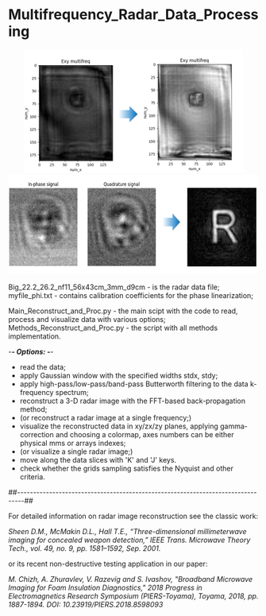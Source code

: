 # Multifrequency_Radar_Data_Processing

<p align="center">
<img src = "https://github.com/Ritchizh/Multifrequency_Radar_Data_Processing/blob/master/imgs_for_readme/Fig_PUF_sample.png" height = 250>
<img src = "https://github.com/Ritchizh/Multifrequency_Radar_Data_Processing/blob/master/imgs_for_readme/R_example_rec.jpg" height = 200>
</p>

Big_22.2_26.2_nf11_56x43cm_3mm_d9cm - is the radar data file;
myfile_phi.txt - contains calibration coefficients for the phase linearization;

Main_Reconstruct_and_Proc.py - the main scipt with the code to read, process and visualize data with various options;
Methods_Reconstruct_and_Proc.py - the script with all methods implementation.

-***- Options: -***-

- read the data;
- apply Gaussian window with the specified widths stdx, stdy;
- apply high-pass/low-pass/band-pass Butterworth filtering to the data k-frequency spectrum;
- reconstruct a 3-D radar image with the FFT-based back-propagation method;
- (or reconstruct a radar image at a single frequency;)
- visualize the reconstructed data in xy/zx/zy planes, applying gamma-correction and choosing a colormap,
  axes numbers can be either physical mms or arrays indexes;
- (or visualize a single radar image;) 
- move along the data slices with 'K' and 'J' keys.
- check whether the grids sampling satisfies the Nyquist and other criteria.

##--------------------------------------------------------------------------------##

For detailed information on radar image reconstruction see the classic work:

_Sheen D.M., McMakin D.L., Hall T.E., “Three-dimensional millimeterwave imaging for concealed weapon detection,” IEEE Trans. Microwave Theory Tech., vol. 49, no. 9, pp. 1581–1592, Sep. 2001._

or its recent non-destructive testing application in our paper:

_M. Chizh, A. Zhuravlev, V. Razevig and S. Ivashov, "Broadband Microwave Imaging for Foam Insulation Diagnostics," 2018 Progress in Electromagnetics Research Symposium (PIERS-Toyama), Toyama, 2018, pp. 1887-1894. DOI: 10.23919/PIERS.2018.8598093_
